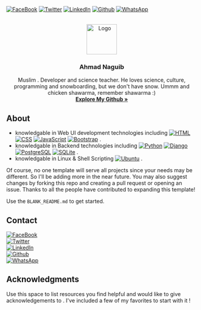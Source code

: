 <p align="center">
  
[![FaceBook][FaceBook.com]][FaceBook-url]
[![Twitter][Twitter.com]][Twitter-url]
[![LinkedIn][LinkedIn.com]][LinkedIn-url]
[![Github][Github.com]][Github-url]
[![WhatsApp][WhatsApp.com]][WhatsApp-url]
  
</p>

<!-- PROJECT LOGO -->
<br />
<div align="center">
  <a href="https://github.com/AhmadMuhammad2611">
    <img src="" alt="Logo" width="80" height="80">
  </a>

  <h3 align="center">Ahmad Naguib</h3>

  <p align="center">
    Muslim . Developer and science teacher. He loves science, culture, programming and snowboarding, but we don't have snow. Ummm and chicken shawarma,       remember shawarma :)
    <br />
    <a href="https://github.com/AhmadMuhammad2611"><strong>Explore My Github »</strong></a>
  </p>
</div>



<!-- ABOUT -->
## About

<!-- [![Product Name Screen Shot][product-screenshot]](https://example.com)
 -->
* knowledgable in Web UI development technologies including [![HTML][HTML.com]][HTML-url]
                                                            [![CSS][CSS.com]][CSS-url]
                                                            [![JavaScript][JavaScript.com]][JavaScript-url]
                                                            [![Bootstrap][Bootstrap.com]][Bootstrap-url] .
* knowledgable in Backend technologies including [![Python][Python.com]][Python-url]
                                                [![Django][Django.com]][Django-url]
                                                [![PostgreSQL][PostgreSQL.com]][PostgreSQL-url]
                                                [![SQLite][SQLite.com]][SQLite-url] .
* knowledgable in Linux & Shell Scripting [![Ubuntu][Ubuntu.com]][Ubuntu-url] .

Of course, no one template will serve all projects since your needs may be different. So I'll be adding more in the near future. You may also suggest changes by forking this repo and creating a pull request or opening an issue. Thanks to all the people have contributed to expanding this template!

Use the `BLANK_README.md` to get started.


<!-- CONTACT -->
## Contact

[![FaceBook][FaceBook.com]][FaceBook-url] <br />
[![Twitter][Twitter.com]][Twitter-url] <br />
[![LinkedIn][LinkedIn.com]][LinkedIn-url] <br />
[![Github][Github.com]][Github-url] <br />
[![WhatsApp][WhatsApp.com]][WhatsApp-url] <br />


<!-- ACKNOWLEDGMENTS -->
## Acknowledgments

Use this space to list resources you find helpful and would like to give acknowledgements to . I've included a few of my favorites to start with it !



<!---
AhmadMuhammad2611/AhmadMuhammad2611 is a ✨ special ✨ repository because its `README.md` (this file) appears on your GitHub profile.
You can click the Preview link to take a look at your changes.
--->

[product-screenshot]: images/screenshot.png

[HTML-url]: https://html.com
[HTML.com]: https://img.shields.io/badge/HTML5-E34F26?style=for-the-badge&logo=html5&logoColor=white
[CSS-url]: https://developer.mozilla.org/en-US/docs/Web/CSS
[CSS.com]: https://img.shields.io/badge/CSS3-1572B6?style=for-the-badge&logo=css3&logoColor=white
[JavaScript-url]: https://www.javascript.com
[JavaScript.com]: https://img.shields.io/badge/JavaScript-323330?style=for-the-badge&logo=javascript&logoColor=F7DF1E
[Bootstrap-url]: https://getbootstrap.com
[Bootstrap.com]: https://img.shields.io/badge/Bootstrap-563D7C?style=for-the-badge&logo=bootstrap&logoColor=white
[Python-url]: https://www.python.org
[Python.com]: https://img.shields.io/badge/Python-FFD43B?style=for-the-badge&logo=python&logoColor=blue
[Django-url]: https://www.djangoproject.com
[Django.com]: https://img.shields.io/badge/Django-092E20?style=for-the-badge&logo=django&logoColor=green
[PostgreSQL-url]: https://www.postgresql.org
[PostgreSQL.com]: https://img.shields.io/badge/PostgreSQL-316192?style=for-the-badge&logo=postgresql&logoColor=white
[SQLite-url]: https://www.postgresql.org
[SQLite.com]: https://img.shields.io/badge/SQLite-07405E?style=for-the-badge&logo=sqlite&logoColor=white

[FaceBook-url]: https://www.facebook.com/ahmadnaguib2611
[FaceBook.com]: https://img.shields.io/badge/Facebook-1877F2?style=for-the-badge&logo=facebook&logoColor=white
[Twitter-url]: https://www.twitter.com/ahmadnaguib71
[Twitter.com]: https://img.shields.io/badge/Twitter-1DA1F2?style=for-the-badge&logo=twitter&logoColor=white
[LinkedIn-url]: https://www.linkedin.com
[LinkedIn.com]: https://img.shields.io/badge/LinkedIn-0077B5?style=for-the-badge&logo=linkedin&logoColor=white
[Github-url]: https://www.github.com/AhmadMuhammad2611
[Github.com]: https://img.shields.io/badge/GitHub-100000?style=for-the-badge&logo=github&logoColor=white
[WhatsApp-url]: https://api.whatsapp.com/send?phone=%2B201123584210&text=Hi%2C%20Ahmad%0Ait%27s%20nice%20to%20communicate%20with%20you
[WhatsApp.com]: https://img.shields.io/badge/WhatsApp-25D366?style=for-the-badge&logo=whatsapp&logoColor=white

[Windows-url]: https://github.com/AhmadMuhammad2611
[Windows.com]: https://img.shields.io/badge/Windows-0078D6?style=for-the-badge&logo=windows&logoColor=white
[Ubuntu-url]: https://github.com/AhmadMuhammad2611
[Ubuntu.com]: https://img.shields.io/badge/Ubuntu-E95420?style=for-the-badge&logo=ubuntu&logoColor=white
